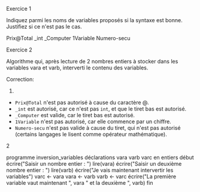 Exercice 1

Indiquez parmi les noms de variables proposés si la syntaxe est bonne. Justifiez si ce n'est pas le cas.

Prix@Total
_int
_Computer
1Variable
Numero-secu

Exercice 2

Algorithme qui, après lecture de 2 nombres entiers à stocker dans les variables vara et varb, interverti le contenu des variables.


Correction:

1.

* `Prix@Total` n'est pas autorisé à cause du caractère @.
* `_int` est autorisé, car ce n'est pas `int`, et que le tiret bas est autorisé.
* `_Computer` est valide, car le tiret bas est autorisé.
* `1Variable` n'est pas autorisé, car elle commence par un chiffre.
* `Numero-secu` n'est pas valide à cause du tiret, qui n'est pas autorisé (certains langages le lisent comme opérateur mathématique).

2

programme inversion_variables
déclarations
  vara varb varc en entiers
début
  écrire("Saisir un nombre entier : ")
  lire(vara)
  écrire("Saisir un deuxième nombre entier : ")
  lire(varb)
  écrire("Je vais maintenant intervertir les variables")
  varc ← vara
  vara ← varb
  varb ← varc
  écrire("La première variable vaut maintenant ", vara " et la deuxième ", varb)
fin
